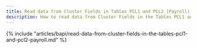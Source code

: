 ```yaml
---
title: Read data from Cluster Fields in Tables PCL1 and PCL2 (Payroll)
description: How to read data from Cluster Fields in the Tables PCL1 and PCL2 (Payroll)
---
```


{% include "articles/bapi/read-data-from-cluster-fields-in-the-tables-pcl1-and-pcl2-payroll.md" %}